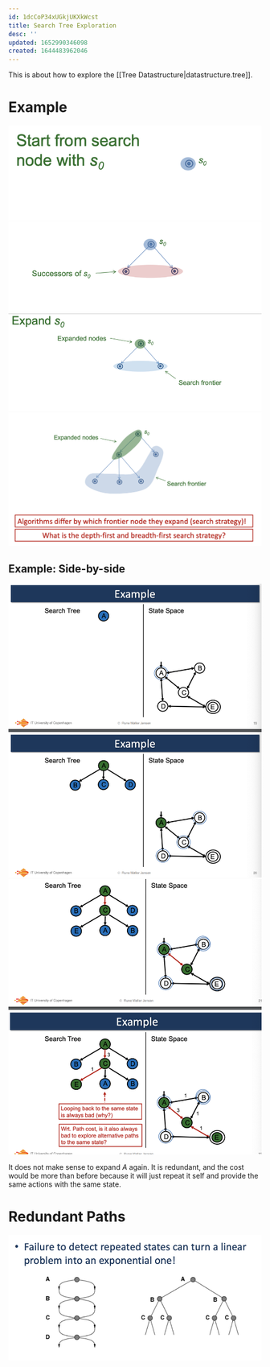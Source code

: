 ```yaml
---
id: 1dcCoP34xUGkjUKXkWcst
title: Search Tree Exploration
desc: ''
updated: 1652990346098
created: 1644483962046
---
```

This is about how to explore the [[Tree Datastructure|datastructure.tree]].

# Example
![](./assets/images/2022-02-10-10-46-46.png)
![](./assets/images/2022-02-10-10-46-56.png)
![](./assets/images/2022-02-10-10-47-06.png)
![](./assets/images/2022-02-10-10-47-17.png)

## Example: Side-by-side
![](./assets/images/2022-02-10-10-49-33.png)
![](./assets/images/2022-02-10-10-49-51.png)

It does not make sense to expand $A$ again. It is redundant, and the cost would be more than before because it will just repeat it self and provide the same actions with the same state.
# Redundant Paths
![](./assets/images/2022-02-10-10-51-34.png)
